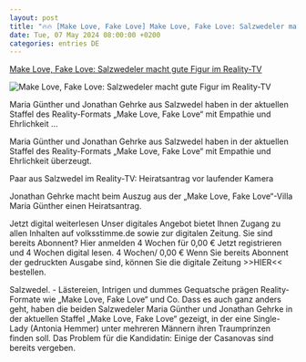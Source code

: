 ```yaml
---
layout: post
title: "🔥🔥 [Make Love, Fake Love] Make Love, Fake Love: Salzwedeler macht gute Figur im Reality-TV"
date: Tue, 07 May 2024 08:00:00 +0200
categories: entries DE
---
```

[Make Love, Fake Love: Salzwedeler macht gute Figur im Reality-TV](https://www.volksstimme.de/lokal/salzwedel/salzwedeler-macht-gute-figur-im-reality-tv-3840790)

![Make Love, Fake Love: Salzwedeler macht gute Figur im Reality-TV](https://bmg-images.forward-publishing.io/2024/05/08/a009b5fa-2fab-4f93-a068-0c82b14a5636.jpeg?rect=31%2C248%2C2544%2C1237&w=1024)

Maria Günther und Jonathan Gehrke aus Salzwedel haben in der aktuellen Staffel des Reality-Formats „Make Love, Fake Love“ mit Empathie und Ehrlichkeit ...

Maria Günther und Jonathan Gehrke aus Salzwedel haben in der aktuellen Staffel des Reality-Formats „Make Love, Fake Love“ mit Empathie und Ehrlichkeit überzeugt.

Paar aus Salzwedel im Reality-TV: Heiratsantrag vor laufender Kamera

Jonathan Gehrke macht beim Auszug aus der „Make Love, Fake Love“-Villa Maria Günther einen Heiratsantrag.

Jetzt digital weiterlesen Unser digitales Angebot bietet Ihnen Zugang zu allen Inhalten auf volksstimme.de sowie zur digitalen Zeitung. Sie sind bereits Abonnent? Hier anmelden 4 Wochen für 0,00 € Jetzt registrieren und 4 Wochen digital lesen. 4 Wochen/ 0,00 € Wenn Sie bereits Abonnent der gedruckten Ausgabe sind, können Sie die digitale Zeitung >>HIER<< bestellen.

Salzwedel. - Lästereien, Intrigen und dummes Gequatsche prägen Reality-Formate wie „Make Love, Fake Love“ und Co. Dass es auch ganz anders geht, haben die beiden Salzwedeler Maria Günther und Jonathan Gehrke in der aktuellen Staffel „Make Love, Fake Love“ gezeigt, in der eine Single-Lady (Antonia Hemmer) unter mehreren Männern ihren Traumprinzen finden soll. Das Problem für die Kandidatin: Einige der Casanovas sind bereits vergeben.

